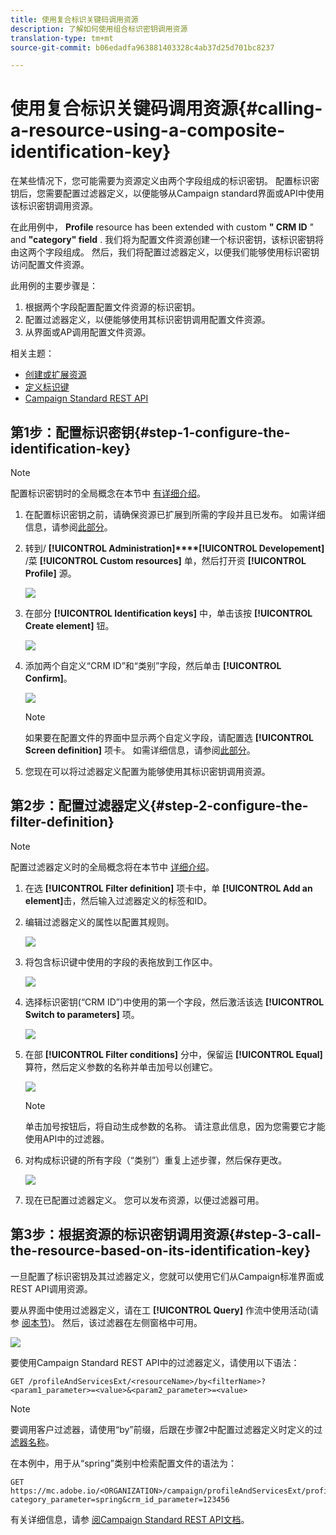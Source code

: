 ```yaml
---
title: 使用复合标识关键码调用资源
description: 了解如何使用组合标识密钥调用资源
translation-type: tm+mt
source-git-commit: b06edadfa963881403328c4ab37d25d701bc8237

---
```



# 使用复合标识关键码调用资源{#calling-a-resource-using-a-composite-identification-key}

在某些情况下，您可能需要为资源定义由两个字段组成的标识密钥。 配置标识密钥后，您需要配置过滤器定义，以便能够从Campaign standard界面或API中使用该标识密钥调用资源。

在此用例中， **Profile** resource has been extended with custom **" CRM ID** " and **"category" field** . 我们将为配置文件资源创建一个标识密钥，该标识密钥将由这两个字段组成。 然后，我们将配置过滤器定义，以便我们能够使用标识密钥访问配置文件资源。

此用例的主要步骤是：

1. 根据两个字段配置配置文件资源的标识密钥。
1. 配置过滤器定义，以便能够使用其标识密钥调用配置文件资源。
1. 从界面或AP调用配置文件资源。

相关主题：

* [创建或扩展资源](../../developing/using/creating-or-extending-the-resource.md)
* [定义标识键](../../developing/using/configuring-the-resource-s-data-structure.md#defining-identification-keys)
* [Campaign Standard REST API](../../api/using/about-campaign-standard-apis.md)

## 第1步：配置标识密钥{#step-1-configure-the-identification-key}

>[!NOTE]
> 配置标识密钥时的全局概念在本节中 [有详细介绍](../../developing/using/configuring-the-resource-s-data-structure.md#defining-identification-keys)。

1. 在配置标识密钥之前，请确保资源已扩展到所需的字段并且已发布。 如需详细信息，请参阅[此部分](../../developing/using/creating-or-extending-the-resource.md)。

1. 转到/ **[!UICONTROL Administration]****[!UICONTROL Developement]** /菜 **[!UICONTROL Custom resources]** 单，然后打开资 **[!UICONTROL Profile]** 源。

   ![](assets/uc_idkey1.png)

1. 在部分 **[!UICONTROL Identification keys]** 中，单击该按 **[!UICONTROL Create element]** 钮。

   ![](assets/uc_idkey2.png)

1. 添加两个自定义“CRM ID”和“类别”字段，然后单击 **[!UICONTROL Confirm]**。

   ![](assets/uc_idkey3.png)

   >[!NOTE]
   > 如果要在配置文件的界面中显示两个自定义字段，请配置选 **[!UICONTROL Screen definition]** 项卡。 如需详细信息，请参阅[此部分](../../developing/using/configuring-the-screen-definition.md)。

1. 您现在可以将过滤器定义配置为能够使用其标识密钥调用资源。

## 第2步：配置过滤器定义{#step-2-configure-the-filter-definition}

>[!NOTE]
> 配置过滤器定义时的全局概念将在本节中 [详细介绍](../../developing/using/configuring-filter-definition.md)。

1. 在选 **[!UICONTROL Filter definition]** 项卡中，单 **[!UICONTROL Add an element]**&#x200B;击，然后输入过滤器定义的标签和ID。

1. 编辑过滤器定义的属性以配置其规则。

   ![](assets/uc_idkey4.png)

1. 将包含标识键中使用的字段的表拖放到工作区中。

   ![](assets/uc_idkey5.png)

1. 选择标识密钥(“CRM ID”)中使用的第一个字段，然后激活该选 **[!UICONTROL Switch to parameters]** 项。

   ![](assets/uc_idkey6.png)

1. 在部 **[!UICONTROL Filter conditions]** 分中，保留运 **[!UICONTROL Equal]** 算符，然后定义参数的名称并单击加号以创建它。

   ![](assets/uc_idkey7.png)

   >[!NOTE]
   > 单击加号按钮后，将自动生成参数的名称。 请注意此信息，因为您需要它才能使用API中的过滤器。

1. 对构成标识键的所有字段（“类别”）重复上述步骤，然后保存更改。

   ![](assets/uc_idkey8.png)

1. 现在已配置过滤器定义。 您可以发布资源，以便过滤器可用。

## 第3步：根据资源的标识密钥调用资源{#step-3-call-the-resource-based-on-its-identification-key}

一旦配置了标识密钥及其过滤器定义，您就可以使用它们从Campaign标准界面或REST API调用资源。

要从界面中使用过滤器定义，请在工 **[!UICONTROL Query]** 作流中使用活动(请参 [阅本节](../../automating/using/query.md))。 然后，该过滤器在左侧窗格中可用。

![](assets/uc_idkey9.png)

要使用Campaign Standard REST API中的过滤器定义，请使用以下语法：

```
GET /profileAndServicesExt/<resourceName>/by<filterName>?<param1_parameter>=<value>&<param2_parameter>=<value>
```

>[!NOTE]
>要调用客户过滤器，请使用“by”前缀，后跟在步骤2中配置过滤器定义时定义的过 [滤器名称](../../developing/using/uc-calling-resource-id-key.md#step-2-configure-the-filter-definition)。

在本例中，用于从“spring”类别中检索配置文件的语法为：

```
GET https://mc.adobe.io/<ORGANIZATION>/campaign/profileAndServicesExt/profile/byidentification_key?category_parameter=spring&crm_id_parameter=123456
```

有关详细信息，请参 [阅Campaign Standard REST API文档](../../api/using/filtering.md)。
